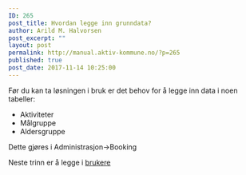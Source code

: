 ```yaml
---
ID: 265
post_title: Hvordan legge inn grunndata?
author: Arild M. Halvorsen
post_excerpt: ""
layout: post
permalink: http://manual.aktiv-kommune.no/?p=265
published: true
post_date: 2017-11-14 10:25:00
---
```

Før du kan ta løsningen i bruk er det behov for å legge inn data i noen tabeller:

- Aktiviteter
- Målgruppe
- Aldersgruppe

Dette gjøres i Administrasjon->Booking

Neste trinn er å legge i [brukere](#)